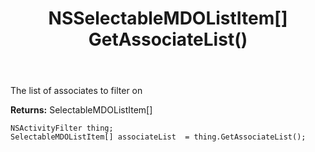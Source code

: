 ﻿---
uid: crmscript_ref_NSActivityFilter_GetAssociateList
title: NSSelectableMDOListItem[] GetAssociateList()
intellisense: NSActivityFilter.GetAssociateList
keywords: NSActivityFilter, GetAssociateList
so.topic: reference
---

The list of associates to filter on

**Returns:** SelectableMDOListItem[]


```crmscript
NSActivityFilter thing;
SelectableMDOListItem[] associateList  = thing.GetAssociateList();
```

